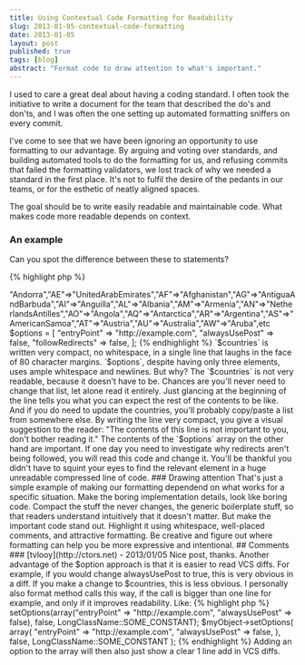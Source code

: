 ```yaml
---
title: Using Contextual Code Formatting for Readability
slug: 2013-01-05-contextual-code-formatting
date: 2013-01-05
layout: post
published: true
tags: [blog]
abstract: "Format code to draw attention to what's important."
---
```



I used to care a great deal about having a coding standard. I often took the initiative to write a document for the team that
 described the do's and don'ts, and I was often the one setting up automated formatting sniffers on every commit.

I've come to see that we have been ignoring an opportunity to use formatting to our advantage. By arguing and voting
over standards, and building automated tools to do the
formatting for us, and refusing commits that failed the formatting validators, we lost track of why we needed a standard
in the first place. It's not to fulfil the desire of the pedants in our teams, or for the esthetic of neatly aligned spaces.

The goal should be to write easily readable and maintainable code. What makes code more readable depends on context.

### An example

Can you spot the difference between these to statements?


{% highlight php %}
<?php
$countries = ["AD"=>"Andorra","AE"=>"UnitedArabEmirates","AF"=>"Afghanistan","AG"=>"AntiguaAndBarbuda","AI"=>"Anguilla","AL"=>"Albania","AM"=>"Armenia","AN"=>"NetherlandsAntilles","AO"=>"Angola","AQ"=>"Antarctica","AR"=>"Argentina","AS"=>"AmericanSamoa","AT"=>"Austria","AU"=>"Australia","AW"=>"Aruba",etc
$options = [
    "entryPoint" => "http://example.com",
    "alwaysUsePost" => false,
    "followRedirects" => false,
];
{% endhighlight %}


`$countries` is written very compact, no whitespace, in a single line that laughs in the face of 80 character margins.
 `$options`, despite having only three elements, uses ample whitespace and newlines. But why?

The `$countries` is not very readable, because it doesn't have to be. Chances are you'll never need to change that list, let alone
read it entirely. Just glancing at the beginning of the line tells you what you can expect the rest of the contents to be like.
And if you do need to update the countries, you'll probably copy/paste a list from somewhere else.

By writing the line very compact, you give a visual suggestion to the reader: "The contents of this line is not important to you,
don't bother reading it."

The contents of the `$options` array on the other hand are important. If one day you need to investigate why redirects aren't
 being followed, you will read this code and change it. You'll be thankful you didn't have to squint your eyes to find the relevant
 element in a huge unreadable compressed line of code.

### Drawing attention

That's just a simple example of making our formatting dependend on what works for a specific situation. Make the boring
implementation details, look like boring code. Compact the stuff the never changes, the generic boilerplate stuff, so that
 readers understand intuitively that it doesn't matter. But make the important code stand out. Highlight it using whitespace,
 well-placed comments, and attractive formatting. Be creative and figure out where formatting can help you be more expressive and
 intentional.



## Comments

### [tvlooy](http://ctors.net) - 2013/01/05
Nice post, thanks. Another advantage of the $option approach is that it is easier to read VCS diffs. For example, if you
would change alwaysUsePost to true, this is very obvious in a diff. If you make a change to $countries, this is less
obvious. I personally also format method calls this way, if the call is bigger than one line for example, and only if
it improves readability. Like:
{% highlight php %}
<?php
$myObject->setOptions(array("entryPoint" => "http://example.com", "alwaysUsePost" => false), false, LongClassName::SOME_CONSTANT);
$myObject->setOptions(
    array(
        "entryPoint" => "http://example.com",
        "alwaysUsePost" => false,
    ),
    false,
    LongClassName::SOME_CONSTANT
);
{% endhighlight %}
Adding an option to the array will then also just show a clear 1 line add in VCS diffs.

